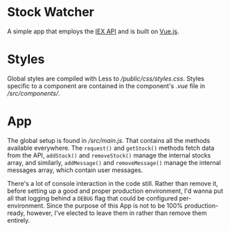 # Stock Watcher

A simple app that employs the [IEX API](https://iextrading.com/developer/docs/) and is built on
[Vue.js](https://vuejs.org).

# Styles

Global styles are compiled with Less to _/public/css/styles.css_.  Styles specific to a component
are contained in the component's _.vue_ file in _/src/components/_.

# App

The global setup is found in _/src/main.js_.  That contains all the methods available everywhere.
The `request()` and `getStock()` methods fetch data from the API, `addStock()` and `removeStock()`
manage the internal stocks array, and similarly, `addMessage()` and `removeMessage()` manage the
internal messages array, which contain user messages.

There's a lot of console interaction in the code still.  Rather than remove it, before setting up a
good and proper production environment, I'd wanna put all that logging behind a `DEBUG` flag that
could be configured per-environment.  Since the purpose of this App is not to be 100% production-
ready, however, I've elected to leave them in rather than remove them entirely.
